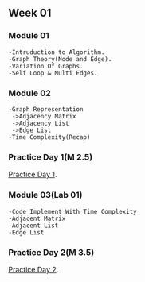 ## Week 01

### Module 01
```
-Intruduction to Algorithm.
-Graph Theory(Node and Edge).
-Variation Of Graphs.
-Self Loop & Multi Edges.
```

### Module 02
```
-Graph Representation
 ->Adjacency Matrix
 ->Adjacency List
 ->Edge List
-Time Complexity(Recap) 
```

### Practice Day 1(M 2.5)
[Practice Day 1](https://docs.google.com/document/d/1SM2Wcf15Am4JtTpghgV5EXSBOseibvNaiypUJXHzm8A/edit).


### Module 03(Lab 01)
```
-Code Implement With Time Complexity
-Adjacent Matrix
-Adjacent List
-Edge List
```

### Practice Day 2(M 3.5)
[Practice Day 2](https://docs.google.com/document/d/1m9AP3x1FdZepBC_BvD97DSVNIXtap_Bcng2YliJvOO0/edit).